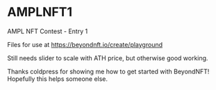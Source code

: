 # AMPLNFT1
AMPL NFT Contest - Entry 1

Files for use at https://beyondnft.io/create/playground 

Still needs slider to scale with ATH price, but otherwise good working.

Thanks coldpress for showing me how to get started with BeyondNFT! Hopefully this helps someone else.
